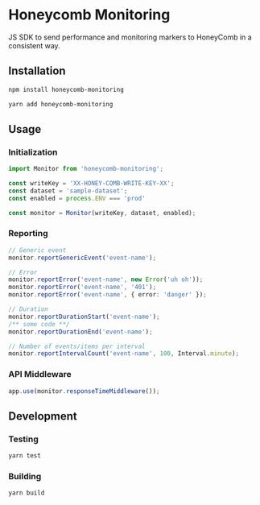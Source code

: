# Honeycomb Monitoring
JS SDK to send performance and monitoring markers to HoneyComb in a consistent way.

## Installation 
```sh
npm install honeycomb-monitoring

yarn add honeycomb-monitoring
```

## Usage

### Initialization
```typescript
import Monitor from 'honeycomb-monitoring';

const writeKey = 'XX-HONEY-COMB-WRITE-KEY-XX';
const dataset = 'sample-dataset';
const enabled = process.ENV === 'prod'

const monitor = Monitor(writeKey, dataset, enabled);
```

### Reporting

```typescript
// Generic event
monitor.reportGenericEvent('event-name');

// Error
monitor.reportError('event-name', new Error('uh oh'));
monitor.reportError('event-name', '401');
monitor.reportError('event-name', { error: 'danger' });

// Duration
monitor.reportDurationStart('event-name');
/** some code **/
monitor.reportDurationEnd('event-name');

// Number of events/items per interval
monitor.reportIntervalCount('event-name', 100, Interval.minute);
```

### API Middleware

```typescript
app.use(monitor.responseTimeMiddleware());
```

## Development

### Testing
```sh
yarn test
```

### Building
```sh
yarn build
```
